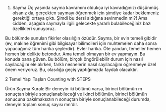 1. Sayma
Üç yaşında sayma kavramını oldukça iyi kavradığınızı düşünmüş olsanız da, gerçekten saymayı öğrenmek için şimdiye kadar beklemeniz gerektiği ortaya çıktı. Şimdi bu dersi aldığına sevinmedin mi?! Ama cidden, aşağıda saymayla ilgili gelecekte yararlı bulabileceğiniz bazı özellikleri sunuyoruz.

Bu bölümde sunulan fikirler olasılığın özüdür. Sayma, bir evin temeli gibidir (ev, makine öğrenimi gibi bilgisayar bilimcileri için muhtemelen daha sonra yapacağımız tüm harika şeylerdir). Evler harika. Öte yandan, temeller hemen hemen bir delikte betondur. Ama temeli olmayan bir ev yapmayın. Bu konuda bana güven. Bu bölüm, birçok öngörülebilir durum için nasıl sayılacağını ele alırken, farklı nesnelerin nasıl sayılacağını öğrenmeye özel önem veriyoruz. Bu, olasılığa geçiş yaptığımızda faydalı olacaktır.

2 Temel Yapı Taşları
Counting with STEPS

Ürün Sayma Kuralı:
Bir deneyin iki bölümü varsa, birinci bölümün m sonuçtan biriyle sonuçlanabileceği ve ikinci bölümün, birinci bölümün sonucuna bakılmaksızın n sonuçtan biriyle sonuçlanabileceği durumda, deneyin toplam sonuç sayısı mn'dir.

